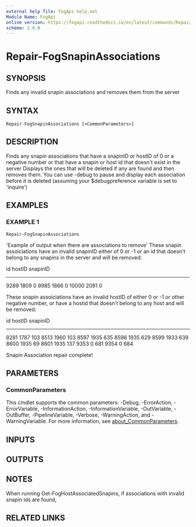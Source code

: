 ```yaml
---
external help file: FogApi-help.xml
Module Name: FogApi
online version: https://fogapi.readthedocs.io/en/latest/commands/Repair-FogSnapinAssociations
schema: 2.0.0
---
```


# Repair-FogSnapinAssociations

## SYNOPSIS
Finds any invalid snapin associations and removes them from the server

## SYNTAX

```
Repair-FogSnapinAssociations [<CommonParameters>]
```

## DESCRIPTION
Finds any snapin associations that have a snapinID or hostID of 0 or a negative number or that have a snapin or host id that doesn't exist in the server
Displays the ones that will be deleted if any are found and then removes them. 
You can use -debug to pause and display each association before it is deleted (assuming your $debugpreference variable is set to 'inquire')

## EXAMPLES

### EXAMPLE 1
```
Repair-FogSnapinAssociations
```

'Example of output when there are associations to remove'
These snapin assoiciations have an invalid snapinID either of 0 or -1 or an id that doesn't belong to any snapins in the server and will be removed:

id    hostID snapinID
--    ------ --------
9289  1809   0
9985  1866   0
10000 2091   0

These snapin assoiciations have an invalid hostID of either 0 or -1 or other negative number, or have a hostid that doesn't belong to any host and will be removed:

id   hostID snapinID
--   ------ --------
8281 1787   103
8513 1960   103
8597 1935   635
8598 1935   629
8599 1933   639
8600 1935   69
8601 1935   137
9353 0      681
9354 0      684

Snapin Association repair complete!

## PARAMETERS

### CommonParameters
This cmdlet supports the common parameters: -Debug, -ErrorAction, -ErrorVariable, -InformationAction, -InformationVariable, -OutVariable, -OutBuffer, -PipelineVariable, -Verbose, -WarningAction, and -WarningVariable. For more information, see [about_CommonParameters](http://go.microsoft.com/fwlink/?LinkID=113216).

## INPUTS

## OUTPUTS

## NOTES
When running Get-FogHostAssociatedSnapins, if associations with invalid snapin ids are found,

## RELATED LINKS
